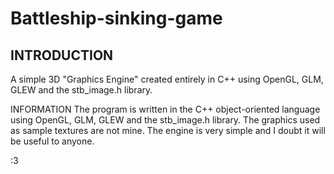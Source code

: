 <h1>Battleship-sinking-game</h1>
<h2>INTRODUCTION</h2>
A simple 3D "Graphics Engine" created entirely in C++ using OpenGL, GLM, GLEW and the stb_image.h library.

INFORMATION
The program is written in the C++ object-oriented language using OpenGL, GLM, GLEW and the stb_image.h library.
The graphics used as sample textures are not mine. The engine is very simple and I doubt it will be useful to anyone.

:3

